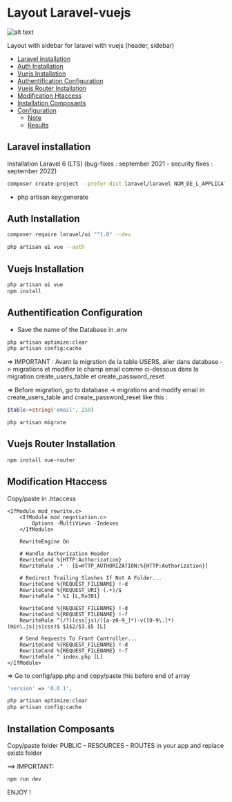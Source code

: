 # Layout Laravel-vuejs

![alt text](https://julien-kennel.fr/images/git/table.PNG)

Layout with sidebar for laravel with vuejs (header, sidebar)

- [Laravel installation](#laravel_installation)
- [Auth Installation](#auth_installation)
- [Vuejs Installation](#vuejs_installation)
- [Authentification Configuration](#authentification_configuration)
- [Vuejs Router Installation](#vuejs_router_installation)
- [Modification Htaccess](#modification_htaccess)
- [Installation Composants](#installation_composants)
- [Configuration](#configuration)
	- [Note](#note)
    - [Results](#results)

## Laravel installation

Installation Laravel 6 (LTS) (bug-fixes : september 2021 - security fixes : september 2022)

```bash
composer create-project --prefer-dist laravel/laravel NOM_DE_L_APPLICATION "6.*"
```
* php artisan key:generate

## Auth Installation

```bash
composer require laravel/ui "^1.0" --dev

php artisan ui vue --auth
```

## Vuejs Installation

```bash
php artisan ui vue
npm install
```

## Authentification Configuration

* Save the name of the Database in .env

```bash
php artisan optimize:clear
php artisan config:cache
```

=> IMPORTANT : Avant la migration de la table USERS, aller dans database -> migrations et modifier le champ email comme ci-dessous dans la migration create_users_table et create_password_reset

=> Before migration, go to database -> migrations and modify email in create_users_table and create_password_reset like this :


```php
$table->string('email', 250)
```
```bash
php artisan migrate
```

## Vuejs Router Installation

```bash
npm install vue-router
```

## Modification Htaccess

Copy/paste in .htaccess

```
<IfModule mod_rewrite.c>
    <IfModule mod_negotiation.c>
        Options -MultiViews -Indexes
    </IfModule>

    RewriteEngine On

    # Handle Authorization Header
    RewriteCond %{HTTP:Authorization} .
    RewriteRule .* - [E=HTTP_AUTHORIZATION:%{HTTP:Authorization}]

    # Redirect Trailing Slashes If Not A Folder...
    RewriteCond %{REQUEST_FILENAME} !-d
    RewriteCond %{REQUEST_URI} (.+)/$
    RewriteRule ^ %1 [L,R=301]

    RewriteCond %{REQUEST_FILENAME} !-d
    RewriteCond %{REQUEST_FILENAME} !-f
    RewriteRule ^(/?)(css|js)/([a-z0-9_]*)-v([0-9\.]*)(min\.js|js|css)$ $1$2/$3.$5 [L]

    # Send Requests To Front Controller...
    RewriteCond %{REQUEST_FILENAME} !-d
    RewriteCond %{REQUEST_FILENAME} !-f
    RewriteRule ^ index.php [L]
</IfModule>
```

=> Go to config/app.php and copy/paste this before end of array

```php
'version' => '0.0.1',
```

```bash
php artisan optimize:clear
php artisan config:cache
```


## Installation Composants

Copy/paste folder PUBLIC - RESOURCES - ROUTES in your app and replace exists folder

==> IMPORTANT:
```bash
npm run dev
```


ENJOY !